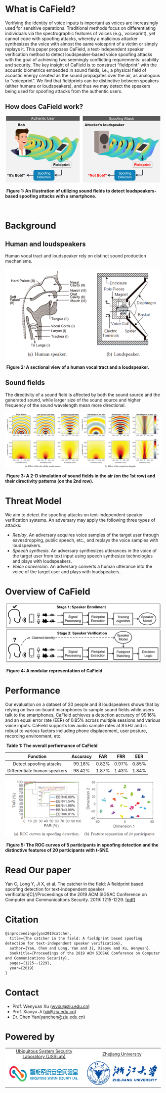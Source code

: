 # What is CaField?

Verifying the identity of voice inputs is important as voices are increasingly used for sensitive operations. Traditional methods focus on differentiating individuals via the spectrographic features of voices (e.g., voiceprint), yet cannot cope with spoofing attacks, whereby a malicious attacker synthesizes the voice with almost the same voiceprint of a victim or simply replays it. This paper proposes CaField, a text-independent speaker verification method to detect loudspeaker-based voice spoofing attacks with the goal of achieving two seemingly conflicting requirements: usability and security. The key insight of CaField is to construct “fieldprint” with the acoustic biometrics embedded in sound fields, i.e., a physical field of acoustic energy created as the sound propagates over the air, as analogous to “voiceprint”. We find that fieldprints can be distinctive between speakers (either humans or loudspeakers), and thus we may detect the speakers being used for spoofing attacks from the authentic users.

## How does CaField work?

<img src="./images/scene.png" alt="attack" style="zoom: 67%;" />

​                            **Figure 1:  An illustration of utilizing sound fields to detect loudspeakers-based spoofing attacks with a smartphone.** 

​                                                                       

# Background

## Human and loudspeakers 

Human vocal tract and loudspeaker rely on distinct sound production mechanisms.

![moire](./images/background.png)

​                                                                         **Figure 2: A sectional view of a human vocal tract and a loudspeaker.**

## Sound fields

The directivity of a sound field is affected by both the sound source and the generated sound, while larger size of the sound source and higher frequency of the sound wavelength mean more directional.

![moire](./images/soundfield.png)

​                         **Figure 3: A 2-D simulation of sound fields in the air (on the 1st row) and their directivity patterns (on the 2nd row).** 

# Threat Model

We aim to detect the spoofing attacks on text-independent speaker verification systems. An adversary may apply the following three types of attacks:

- *Replay*. An adversary acquires voice samples of the target user through eavesdropping, public speech, etc., and replays the voice samples with loudspeakers.
- *Speech synthesis*. An adversary synthesizes utterances in the voice of the target user from text input using speech synthesize technologies and plays with loudspeakers.
- *Voice conversion*. An adversary converts a human utterance into the voice of the target user and plays with loudspeakers.

# Overview of CaField

<img src="./images/overview.png" alt="overview" style="zoom:67%;" />

​                                                                  **Figure 4: A modular representation of CaField**

# Performance

Our evaluation on a dataset of 20 people and 8 loudspeakers shows that by relying on two on-board microphones to sample sound fields while users talk to the smartphones, CaField achieves a detection accuracy of 99.16% and an equal error rate (EER) of 0.85% across multiple sessions and various voice inputs. CaField supports low audio sample rates at 8 kHz and is robust to various factors including phone displacement, user posture, recording environment, etc.

​                                                                                                     **Table 1: The overall performance of CaField**

|         **Function**         | **Accuracy** | **FAR** | **FRR** | **EER** |
| :--------------------------: | :----------: | :-----: | :-----: | :-----: |
|   Detect spoofing attacks    |    99.16%    |  0.82%  |  0.97%  |  0.85%  |
| Differentiate human speakers |    98.42%    |  1.87%  |  1.43%  |  1.84%  |





<img src="./images/eval.png" alt="moire" style="zoom: 80%;" />

​                   **Figure 5:  The ROC curves of 5 participants in spoofing detection and the distinctive features of 20 participants with t-SNE.**

# Read Our paper

Yan C, Long Y, Ji X, et al. The catcher in the field: A fieldprint based spoofing detection for text-independent speaker verification[C]//Proceedings of the 2019 ACM SIGSAC Conference on Computer and Communications Security. 2019: 1215-1229. [[pdf](https://dl.acm.org/doi/pdf/10.1145/3319535.3354248)]

# Citation

```
@inproceedings{yan2019catcher,
  title={The catcher in the field: A fieldprint based spoofing detection for text-independent speaker verification},
  author={Yan, Chen and Long, Yan and Ji, Xiaoyu and Xu, Wenyuan},
  booktitle={Proceedings of the 2019 ACM SIGSAC Conference on Computer and Communications Security},
  pages={1215--1229},
  year={2019}
}
```

# Contact
* Prof. Wenyuan Xu (<wyxu@zju.edu.cn>)
* Prof. Xiaoyu Ji (<xji@zju.edu.cn>)
* Dr. Chen Yan(yanchen@zju.edu.cn)

# Powered by

<table bgcolor="white">
<tr valign="middle">
<td width="50%" align="center" colspan="2">
 <a href="http://usslab.org">Ubiquitous System Security Laboratory (USSLab) 
</td>
<td width="50%" align="center" colspan="2">
  <a href="http://www.zju.edu.cn/english">Zhejiang University 
</td>
</tr>
<tr valign="middle">
<td width="50%" align="center" colspan="2">
  <a href="http://usslab.org"></a>
  <a href="http://usslab.org"><img 
src="./images/usslab_logo.png" height="80"></a>
</td>
<td width="50%" align="center" colspan="2">
  <a href="http://www.zju.edu.cn/english/"></a>
  <a href="http://www.zju.edu.cn/english/"><img 
src="./images/zju_logo.png" height="80"></a>
</td>
</tr>
</table>